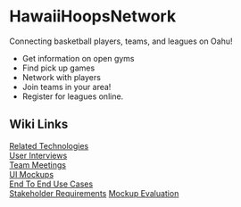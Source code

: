 # HawaiiHoopsNetwork
Connecting basketball players, teams, and leagues on Oahu! 
- Get information on open gyms
- Find pick up games
- Network with players 
- Join teams in your area! 
- Register for leagues online.

## Wiki Links
[Related Technologies](https://github.com/hawaiihoopsnetwork/HawaiiHoopsNetwork/wiki/RelatedTechnologies)  
[User Interviews](https://github.com/hawaiihoopsnetwork/HawaiiHoopsNetwork/wiki/UserInterviews)  
[Team Meetings](https://github.com/hawaiihoopsnetwork/HawaiiHoopsNetwork/wiki/TeamMeetings)  
[UI Mockups](http://hawaiihoopsnetwork.github.io/uimockup)  
[End To End Use Cases](https://github.com/hawaiihoopsnetwork/HawaiiHoopsNetwork/wiki/EndToEndUseCases)  
[Stakeholder Requirements](https://github.com/hawaiihoopsnetwork/HawaiiHoopsNetwork/wiki/Stakeholder-Requirements)
[Mockup Evaluation](https://github.com/hawaiihoopsnetwork/HawaiiHoopsNetwork/wiki/Mock-up-Evaluation)
